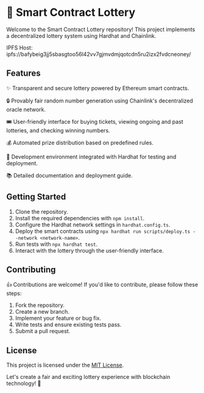 # 🎰 Smart Contract Lottery

Welcome to the Smart Contract Lottery repository! This project implements a decentralized lottery system using Hardhat and Chainlink.

IPFS Host: ipfs://bafybeig3jj5sbasgtoo56l42vv7gjmvdmjqotcdn5ru2izx2fvdcneoney/

## Features

✨ Transparent and secure lottery powered by Ethereum smart contracts.

🔒 Provably fair random number generation using Chainlink's decentralized oracle network.

🎟️ User-friendly interface for buying tickets, viewing ongoing and past lotteries, and checking winning numbers.

💰 Automated prize distribution based on predefined rules.

🔧 Development environment integrated with Hardhat for testing and deployment.

📚 Detailed documentation and deployment guide.

## Getting Started

1. Clone the repository.
2. Install the required dependencies with `npm install`.
3. Configure the Hardhat network settings in `hardhat.config.ts`.
4. Deploy the smart contracts using `npx hardhat run scripts/deploy.ts --network <network-name>`.
5. Run tests with `npx hardhat test`.
6. Interact with the lottery through the user-friendly interface.

## Contributing

👍 Contributions are welcome! If you'd like to contribute, please follow these steps:

1. Fork the repository.
2. Create a new branch.
3. Implement your feature or bug fix.
4. Write tests and ensure existing tests pass.
5. Submit a pull request.

## License

This project is licensed under the [MIT License](LICENSE).

Let's create a fair and exciting lottery experience with blockchain technology! 🚀
